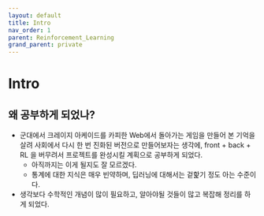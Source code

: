 ```yaml
---
layout: default
title: Intro
nav_order: 1
parent: Reinforcement_Learning
grand_parent: private
---
```


# Intro

## 왜 공부하게 되었나?
- 군대에서 크레이지 아케이드를 카피한 Web에서 돌아가는 게임을 만들어 본 기억을 살려 사회에서 다시 한 번 진화된 버전으로 만들어보자는 생각에, front + back + RL 을 버무려서 프로젝트를 완성시킬 계획으로 공부하게 되었다.
  - 아직까지는 이게 될지도 잘 모르겠다.
  - 통계에 대한 지식은 매우 빈약하며, 딥러닝에 대해서는 겉핥기 정도 아는 수준이다.
- 생각보다 수학적인 개념이 많이 필요하고, 알아야될 것들이 많고 복잡해 정리를 하게 되었다.

